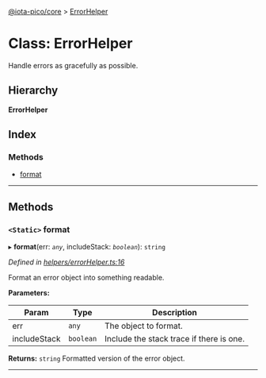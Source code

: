 [@iota-pico/core](../README.md) > [ErrorHelper](../classes/errorhelper.md)

# Class: ErrorHelper

Handle errors as gracefully as possible.

## Hierarchy

**ErrorHelper**

## Index

### Methods

* [format](errorhelper.md#format)

---

## Methods

<a id="format"></a>

### `<Static>` format

▸ **format**(err: *`any`*, includeStack: *`boolean`*): `string`

*Defined in [helpers/errorHelper.ts:16](https://github.com/iota-pico/core/blob/561586d/src/helpers/errorHelper.ts#L16)*

Format an error object into something readable.

**Parameters:**

| Param | Type | Description |
| ------ | ------ | ------ |
| err | `any` |  The object to format. |
| includeStack | `boolean` |  Include the stack trace if there is one. |

**Returns:** `string`
Formatted version of the error object.

___

